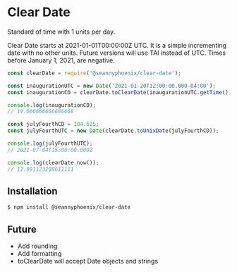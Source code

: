 # Clear Date #

Standard of time with 1 units per day.

Clear Date starts at 2021-01-01T00:00:00Z UTC. It is a simple incrementing date with no other units. Future versions will use TAI instead of UTC. Times before January 1, 2021, are negative.

```js
const clearDate = require('@seannyphoenix/clear-date');

const inaugurationUTC = new Date('2021-01-20T12:00:00.000-04:00');
const inaugurationCD = clearDate.toClearDate(inaugurationUTC.getTime());

console.log(inaugurationCD);
// 19.666666666666668

const julyFourthCD = 184.625;
const julyFourthUTC = new Date(clearDate.toUnixDate(julyFourthCD));

console.log(julyFourthUTC);
// 2021-07-04T15:00:00.000Z

console.log(clearDate.now());
// 12.991123298611111
```

## Installation

```bash
$ npm install @seannyphoenix/clear-date
```

## Future

* Add rounding
* Add formatting
* toClearDate will accept Date objects and strings